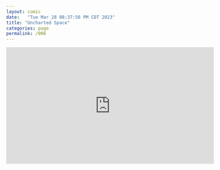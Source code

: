 ```yaml
---
layout: comic
date:   "Tue Mar 28 08:37:56 PM CDT 2023"
title: "Uncharted Space"
categories: page
permalink: /006
---
```

<iframe title="Uncharted Space [ Audacity ]" width="560" height="315" src="https://video.ploud.jp/videos/embed/a7898c19-8ae8-4ae0-bd35-f4b1cc63dc14" frameborder="0" allowfullscreen="" sandbox="allow-same-origin allow-scripts allow-popups"></iframe>
